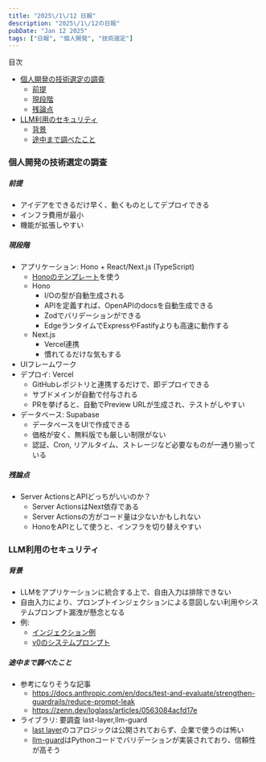```yaml
---
title: "2025\/1\/12 日報"
description: "2025\/1\/12の日報"
pubDate: "Jan 12 2025"
tags: ["日報", "個人開発", "技術選定"]
---
```


目次
- [個人開発の技術選定の調査](#個人開発の技術選定の調査)
  - [前提](#前提)
  - [現段階](#現段階)
  - [残論点](#残論点)
- [LLM利用のセキュリティ](#llm利用のセキュリティ)
  - [背景](#背景)
  - [途中まで調べたこと](#途中まで調べたこと)

### 個人開発の技術選定の調査
##### 前提
- アイデアをできるだけ早く、動くものとしてデプロイできる
- インフラ費用が最小
- 機能が拡張しやすい

##### 現段階

- アプリケーション: Hono + React/Next.js (TypeScript)
  - [Honoのテンプレート](https://hono.dev/docs/getting-started/vercel)を使う
  - Hono
    - I/Oの型が自動生成される
    - APIを定義すれば、OpenAPIのdocsを自動生成できる
    - Zodでバリデーションができる
    - EdgeランタイムでExpressやFastifyよりも高速に動作する
  - Next.js
    - Vercel連携
    - 慣れてるだけな気もする
- UIフレームワーク
- デプロイ: Vercel
  - GitHubレポジトリと連携するだけで、即デプロイできる
  - サブドメインが自動で付与される
  - PRを挙げると、自動でPreview URLが生成され、テストがしやすい
- データベース: Supabase
  - データベースをUIで作成できる
  - 価格が安く、無料版でも厳しい制限がない
  - 認証、Cron, リアルタイム、ストレージなど必要なものが一通り揃っている


##### 残論点
- Server ActionsとAPIどっちがいいのか？
  - Server ActionsはNext依存である
  - Server Actionsの方がコード量は少ないかもしれない
  - HonoをAPIとして使うと、インフラを切り替えやすい


### LLM利用のセキュリティ
##### 背景
- LLMをアプリケーションに統合する上で、自由入力は排除できない
- 自由入力により、プロンプトインジェクションによる意図しない利用やシステムプロンプト漏洩が懸念となる
- 例:
  - [インジェクション例](https://prompt-engineering-pink.vercel.app/prompts/adversarial-prompting/prompt-leaking)
  - [v0のシステムプロンプト](https://github.com/2-fly-4-ai/V0-system-prompt/blob/main/v0-system-prompt)

##### 途中まで調べたこと
- 参考になりそうな記事
  - https://docs.anthropic.com/en/docs/test-and-evaluate/strengthen-guardrails/reduce-prompt-leak
  - https://zenn.dev/loglass/articles/0563084acfd17e
- ライブラリ: 要調査 last-layer,llm-guard
  - [last layer](https://github.com/arekusandr/last_layer)のコアロジックは公開されておらず、企業で使うのは怖い
  - [llm-guard](https://github.com/protectai/llm-guard)はPythonコードでバリデーションが実装されており、信頼性が高そう
